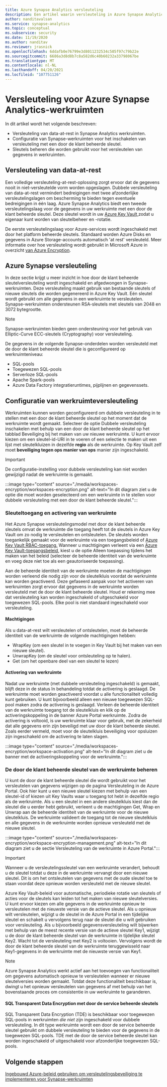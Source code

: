 ```yaml
---
title: Azure Synapse Analytics versleuteling
description: Een artikel waarin versleuteling in Azure Synapse Analytics
author: nanditavalsan
ms.service: synapse-analytics
ms.topic: conceptual
ms.subservice: security
ms.date: 11/19/2020
ms.author: nanditav
ms.reviewer: jrasnick
ms.openlocfilehash: 6ddafb0e76799e3d8011232534c505f97c79b22e
ms.sourcegitcommit: 6686a3d8d8b7c8a582d6c40b60232a33798067be
ms.translationtype: MT
ms.contentlocale: nl-NL
ms.lasthandoff: 04/20/2021
ms.locfileid: "107751126"
---
```

# <a name="encryption-for-azure-synapse-analytics-workspaces"></a>Versleuteling voor Azure Synapse Analytics-werkruimten

In dit artikel wordt het volgende beschreven:
* Versleuteling van data-at-rest in Synapse Analytics werkruimten.
* Configuratie van Synapse-werkruimten voor het inschakelen van versleuteling met een door de klant beheerde sleutel.
* Sleutels beheren die worden gebruikt voor het versleutelen van gegevens in werkruimten.

## <a name="encryption-of-data-at-rest"></a>Versleuteling van data-at-rest

Een volledige versleuteling-at-rest-oplossing zorgt ervoor dat de gegevens nooit in niet-versleutelde vorm worden opgeslagen. Dubbele versleuteling van data-at-rest vermindert bedreigingen met twee afzonderlijke versleutelingslagen om bescherming te bieden tegen eventuele bedreigingen in één laag. Azure Synapse Analytics biedt een tweede versleutelingslaag voor de gegevens in uw werkruimte met een door de klant beheerde sleutel. Deze sleutel wordt in uw [Azure Key Vault,](../../key-vault/general/overview.md)zodat u eigenaar kunt worden van sleutelbeheer en -rotatie.

De eerste versleutelingslaag voor Azure-services wordt ingeschakeld met door het platform beheerde sleutels. Standaard worden Azure Disks en gegevens in Azure Storage-accounts automatisch 'at rest' versleuteld. Meer informatie over hoe versleuteling wordt gebruikt in Microsoft Azure in overzicht [van Azure Encryption](../../security/fundamentals/encryption-overview.md).

## <a name="azure-synapse-encryption"></a>Azure Synapse versleuteling

In deze sectie krijgt u meer inzicht in hoe door de klant beheerde sleutelversleuteling wordt ingeschakeld en afgedwongen in Synapse-werkruimten. Deze versleuteling maakt gebruik van bestaande sleutels of nieuwe sleutels die worden gegenereerd in Azure Key Vault. Eén sleutel wordt gebruikt om alle gegevens in een werkruimte te versleutelen. Synapse-werkruimten ondersteunen RSA-sleutels met sleutels van 2048 en 3072 bytegrootte.

> [!NOTE]
> Synapse-werkruimten bieden geen ondersteuning voor het gebruik van Elliptic-Curve ECC-sleutels (Cryptography) voor versleuteling.

De gegevens in de volgende Synapse-onderdelen worden versleuteld met de door de klant beheerde sleutel die is geconfigureerd op werkruimteniveau:
* SQL-pools
 * Toegewezen SQL-pools
 * Serverloze SQL-pools
* Apache Spark-pools
* Azure Data Factory integratieruntimes, pijplijnen en gegevenssets.

## <a name="workspace-encryption-configuration"></a>Configuratie van werkruimteversleuteling

Werkruimten kunnen worden geconfigureerd om dubbele versleuteling in te stellen met een door de klant beheerde sleutel op het moment dat de werkruimte wordt gemaakt. Selecteer de optie Dubbele versleuteling inschakelen met behulp van een door de klant beheerde sleutel op het tabblad Beveiliging bij het maken van uw nieuwe werkruimte. U kunt ervoor kiezen om een sleutel-id-URI in te voeren of een selectie te maken uit een lijst met sleutelkluizen in dezelfde **regio** als de werkruimte. Op Key Vault zelf moet **beveiliging tegen ops manier van ops** manier zijn ingeschakeld.

> [!IMPORTANT]
> De configuratie-instelling voor dubbele versleuteling kan niet worden gewijzigd nadat de werkruimte is gemaakt.

:::image type="content" source="./media/workspaces-encryption/workspaces-encryption.png" alt-text="In dit diagram ziet u de optie die moet worden geselecteerd om een werkruimte in te stellen voor dubbele versleuteling met een door de klant beheerde sleutel.":::

### <a name="key-access-and-workspace-activation"></a>Sleuteltoegang en activering van werkruimte

Het Azure Synapse versleutelingsmodel met door de klant beheerde sleutels omvat de werkruimte die toegang heeft tot de sleutels in Azure Key Vault om zo nodig te versleutelen en ontsleutelen. De sleutels worden toegankelijk gemaakt voor de werkruimte via een toegangsbeleid of [Azure Key Vault RBAC-toegang.](../../key-vault/general/rbac-guide.md) Wanneer u machtigingen verleent via een [Azure Key Vault-toegangsbeleid,](../../key-vault/general/security-overview.md#key-vault-authentication-options) kiest u de optie Alleen toepassing tijdens het maken van het beleid (selecteer de beheerde identiteit van de werkruimte en voeg deze niet toe als een geautoriseerde toepassing).

 Aan de beheerde identiteit van de werkruimte moeten de machtigingen worden verleend die nodig zijn voor de sleutelkluis voordat de werkruimte kan worden geactiveerd. Deze gefaseerd aanpak voor het activeren van werkruimten zorgt ervoor dat gegevens in de werkruimte worden versleuteld met de door de klant beheerde sleutel. Houd er rekening mee dat versleuteling kan worden ingeschakeld of uitgeschakeld voor toegewezen SQL-pools. Elke pool is niet standaard ingeschakeld voor versleuteling.

#### <a name="permissions"></a>Machtigingen

Als u data-at-rest wilt versleutelen of ontsleutelen, moet de beheerde identiteit van de werkruimte de volgende machtigingen hebben:
* WrapKey (om een sleutel in te voegen in Key Vault bij het maken van een nieuwe sleutel).
* UnwrapKey (om de sleutel voor ontsleuteling op te halen).
* Get (om het openbare deel van een sleutel te lezen)

#### <a name="workspace-activation"></a>Activering van werkruimte

Nadat uw werkruimte (met dubbele versleuteling ingeschakeld) is gemaakt, blijft deze in de status In behandeling totdat de activering is geslaagd. De werkruimte moet worden geactiveerd voordat u alle functionaliteit volledig kunt gebruiken. U kunt bijvoorbeeld alleen een nieuwe toegewezen SQL-pool maken zodra de activering is geslaagd. Verleen de beheerde identiteit van de werkruimte toegang tot de sleutelkluis en klik op de activeringskoppeling in de banner Azure Portal werkruimte. Zodra de activering is voltooid, is uw werkruimte klaar voor gebruik, met de zekerheid dat alle gegevens erin zijn beveiligd met uw door de klant beheerde sleutel. Zoals eerder vermeld, moet voor de sleutelkluis beveiliging voor opsluizen zijn ingeschakeld om de activering te laten slagen.

:::image type="content" source="./media/workspaces-encryption/workspace-activation.png" alt-text="In dit diagram ziet u de banner met de activeringskoppeling voor de werkruimte.":::


### <a name="manage-the-workspace-customer-managed-key"></a>De door de klant beheerde sleutel van de werkruimte beheren 

U kunt de door de klant beheerde  sleutel die wordt gebruikt voor het versleutelen van gegevens wijzigen op de pagina Versleuteling in de Azure Portal. Ook hier kunt u een nieuwe sleutel kiezen met behulp van een sleutel-id of kiezen uit Key Vaults waar u toegang tot hebt in dezelfde regio als de werkruimte. Als u een sleutel in een andere sleutelkluis kiest dan de sleutel die u eerder hebt gebruikt, verleent u de machtigingen Get, Wrap en Unwrap aan de beheerde identiteit van de werkruimte voor de nieuwe sleutelkluis. De werkruimte valideert de toegang tot de nieuwe sleutelkluis en alle gegevens in de werkruimte worden opnieuw versleuteld met de nieuwe sleutel.

:::image type="content" source="./media/workspaces-encryption/workspace-encryption-management.png" alt-text="In dit diagram ziet u de sectie Versleuteling van de werkruimte in Azure Portal.":::

>[!IMPORTANT]
>Wanneer u de versleutelingssleutel van een werkruimte verandert, behoudt u de sleutel totdat u deze in de werkruimte vervangt door een nieuwe sleutel. Dit is om het ontsleutelen van gegevens met de oude sleutel toe te staan voordat deze opnieuw worden versleuteld met de nieuwe sleutel.

Azure Key Vault-beleid voor automatische, periodieke rotatie van sleutels of acties voor de sleutels kan leiden tot het maken van nieuwe sleutelversies. U kunt ervoor kiezen om alle gegevens in de werkruimte opnieuw te versleutelen met de nieuwste versie van de actieve sleutel. Als u opnieuw wilt versleutelen, wijzigt u de sleutel in de Azure Portal in een tijdelijke sleutel en schakelt u vervolgens terug naar de sleutel die u wilt gebruiken voor versleuteling. Als u bijvoorbeeld gegevensversleuteling wilt bijwerken met behulp van de meest recente versie van de actieve sleutel Key1, wijzigt u de door de klant beheerde sleutel van de werkruimte in tijdelijke sleutel Key2. Wacht tot de versleuteling met Key2 is voltooien. Vervolgens wordt de door de klant beheerde sleutel van de werkruimte teruggewisseld naar Key1-gegevens in de werkruimte met de nieuwste versie van Key1.

> [!NOTE]
> Azure Synapse Analytics werkt actief aan het toevoegen van functionaliteit om gegevens automatisch opnieuw te versleutelen wanneer er nieuwe sleutelversies worden gemaakt. Totdat deze functionaliteit beschikbaar is, dwingt u het opnieuw versleutelen van gegevens af met behulp van het bovenstaande proces om consistentie in uw werkruimte te garanderen.

#### <a name="sql-transparent-data-encryption-with-service-managed-keys"></a>SQL Transparent Data Encryption met door de service beheerde sleutels

SQL Transparent Data Encryption (TDE) is beschikbaar voor toegewezen SQL-pools in werkruimten *die niet* zijn ingeschakeld voor dubbele versleuteling. In dit type werkruimte wordt een door de service beheerde sleutel gebruikt om dubbele versleuteling te bieden voor de gegevens in de toegewezen SQL-pools. TDE met de door de service beheerde sleutel kan worden ingeschakeld of uitgeschakeld voor afzonderlijke toegewezen SQL-pools.

## <a name="next-steps"></a>Volgende stappen

[Ingebouwd Azure-beleid gebruiken om versleutelingsbeveiliging te implementeren voor Synapse-werkruimten](../policy-reference.md)

